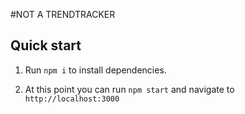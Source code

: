 #NOT A TRENDTRACKER

## Quick start

1. Run `npm i` to install dependencies.

2. At this point you can run `npm start` and navigate to `http://localhost:3000`
